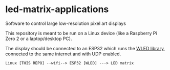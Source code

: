 # led-matrix-applications
Software to control large low-resolution pixel art displays

This repository is meant to be run on a Linux device (like a Raspberry Pi Zero 2 or a laptop/desktop PC).

The display should be connected to an ESP32 which runs the
[WLED library](https://kno.wled.ge/), connected to the same
internet and with UDP enabled.

    Linux [THIS REPO] --wifi--> ESP32 [WLED] ---> LED matrix
